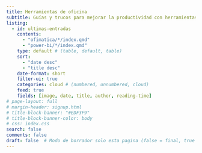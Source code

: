 ```yaml
---
title: Herramientas de oficina
subtitle: Guías y trucos para mejorar la productividad con herramientas ofimáticas. Desde el uso avanzado de Excel hasta la automatización de tareas con macros y software especializado.
listing:
  - id: ultimas-entradas
    contents: 
      - "ofimatica/*/index.qmd"
      - "power-bi/*/index.qmd"
    type: default # (table, default, table)
    sort: 
      - "date desc"
      - "title desc"
    date-format: short
    filter-ui: true
    categories: cloud # (numbered, unnumbered, cloud)
    feed: true
    fields: [image, date, title, author, reading-time]
# page-layout: full
# margin-header: signup.html
# title-block-banner: "#EDF3F9"
# title-block-banner-color: body
# css: index.css
search: false
comments: false
draft: false  # Modo de borrador solo esta pagina (false = final, true = borrador)
---
```

